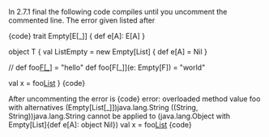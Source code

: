 In 2.7.1 final the following code compiles until you uncomment the commented line. The error given listed after

{code}
trait Empty[E[_]] {
  def e[A]: E[A] 
}

object T {
  val ListEmpty = new Empty[List] {
    def e[A] = Nil
  }

//  def foo[F[_]](q:(String,String)) = "hello"
  def foo[F[_]](e: Empty[F]) = "world"

  val x = foo[List](ListEmpty)
}
{code}
 
After uncommenting the error is
{code}
error: overloaded method value foo with alternatives (Empty[List[_]])java.lang.String <and> ((String, String))java.lang.String cannot be applied to (java.lang.Object with Empty[List]{def e[A]: object Nil})
           val x = foo[List](ListEmpty)
{code}
